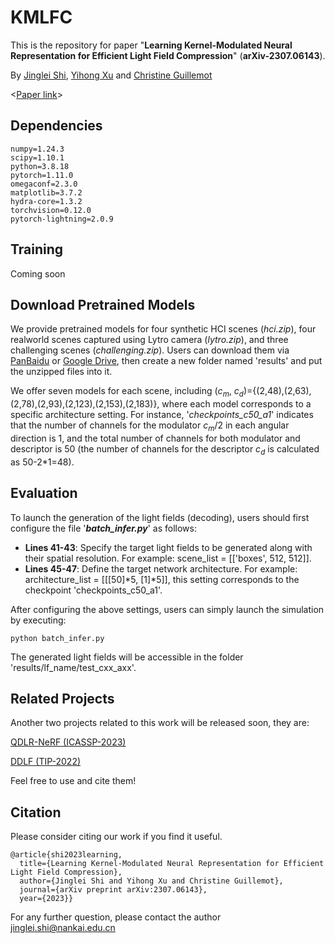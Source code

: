 # KMLFC
This is the repository for paper "**Learning Kernel-Modulated Neural Representation for Efficient Light Field Compression**" (**arXiv-2307.06143**).

By [Jinglei Shi](https://jingleishi.github.io/),  [Yihong Xu](https://github.com/yihongXU)  and  [Christine Guillemot](https://people.rennes.inria.fr/Christine.Guillemot/)

<[Paper link](https://arxiv.org/abs/2307.06143)>

## Dependencies
```
numpy=1.24.3
scipy=1.10.1
python=3.8.18
pytorch=1.11.0
omegaconf=2.3.0
matplotlib=3.7.2
hydra-core=1.3.2
torchvision=0.12.0
pytorch-lightning=2.0.9
```

## Training
Coming soon

## Download Pretrained Models
We provide pretrained models for four synthetic HCI scenes (*hci.zip*), four realworld scenes captured using Lytro camera (*lytro.zip*), and three challenging scenes (*challenging.zip*). Users can download them via [PanBaidu](https://pan.baidu.com/s/1no2sBxrRyax97JPB5F4aHQ?pwd=lfcc) or [Google Drive](https://drive.google.com/drive/folders/16ZU0tn7sn0hQOkqJMLN8GowCsmjGd2SZ?usp=sharing), then create a new folder named 'results' and put the unzipped files into it. 

We offer seven models for each scene, including ($c_m$, $c_d$)={(2,48),(2,63),(2,78),(2,93),(2,123),(2,153),(2,183)}, where each model corresponds to a specific architecture setting. For instance, '*checkpoints_c50_a1*' indicates that the number of channels for the modulator $c_m/2$ in each angular direction is 1, and the total number of channels for both modulator and descriptor is 50 (the number of channels for the descriptor $c_d$ is calculated as 50-2*1=48).

## Evaluation
To launch the generation of the light fields (decoding), users should first configure the file '***batch_infer.py***' as follows:
- **Lines 41-43**: Specify the target light fields to be generated along with their spatial resolution. For example: scene_list = [['boxes', 512, 512]].
- **Lines 45-47**: Define the target network architecture. For example: architecture_list = [[[50]*5, [1]*5]], this setting corresponds to the checkpoint 'checkpoints_c50_a1'.

After configuring the above settings, users can simply launch the simulation by executing:
```
python batch_infer.py
```
The generated light fields will be accessible in the folder 'results/lf_name/test_cxx_axx'.

## Related Projects
Another two projects related to this work will be released soon, they are:

[QDLR-NeRF (ICASSP-2023)](https://github.com/JingleiSHI/QDLR-NeRF)

[DDLF (TIP-2022)](https://github.com/JingleiSHI/DDLF)

Feel free to use and cite them!

## Citation
Please consider citing our work if you find it useful.
```
@article{shi2023learning,
  title={Learning Kernel-Modulated Neural Representation for Efficient Light Field Compression},
  author={Jinglei Shi and Yihong Xu and Christine Guillemot},
  journal={arXiv preprint arXiv:2307.06143},
  year={2023}}
```
For any further question, please contact the author <jinglei.shi@nankai.edu.cn>

